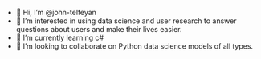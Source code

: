 - 👋 Hi, I’m @john-telfeyan
- 👀 I’m interested in using data science and user research to answer questions about users and make their lives easier.
- 🌱 I’m currently learning c#
- 💞️ I’m looking to collaborate on Python data science models of all types.


<!---
john-telfeyan/john-telfeyan is a ✨ special ✨ repository because its `README.md` (this file) appears on your GitHub profile.
You can click the Preview link to take a look at your changes.
--->
